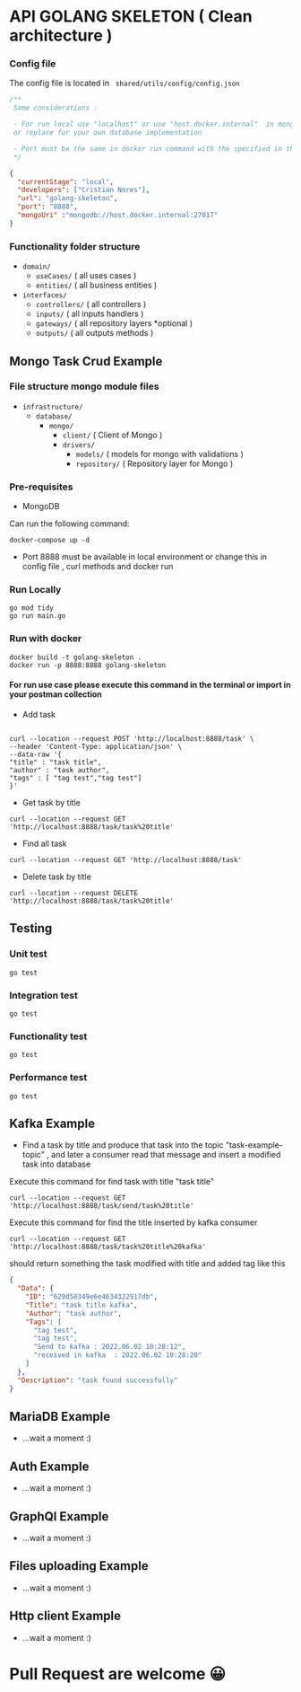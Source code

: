 # API GOLANG SKELETON ( Clean architecture )

### Config file 

The config file is located in ``` shared/utils/config/config.json```

```javascript
/**
 Some considerations :

 - For run local use "localhost" or use "host.docker.internal"  in mongoUri property
 or replace for your own database implementation

 - Port must be the same in docker run command with the specified in this config file
 */
````

````json
{
  "currentStage": "local",
  "developers": ["Cristian Nores"],
  "url": "golang-skeleton",
  "port": "8888",
  "mongoUri" :"mongodb://host.docker.internal:27017"
}
````



### Functionality folder structure

- ```domain/```
  - ```useCases/```  ( all uses cases )
  - ```entities/``` ( all business entities )
- ```interfaces/```
  - ```controllers/``` ( all controllers )
  - ```inputs/``` ( all inputs handlers )
  - ```gateways/```  ( all repository layers *optional )
  - ```outputs/``` ( all outputs methods )


## Mongo Task Crud Example 
### File structure mongo module files

- ```infrastructure/``` 
  - ```database/``` 
    - ```mongo/``` 
      - ```client/```   ( Client of Mongo )
      - ```drivers/```
        - ```models/```     ( models for mongo with validations )
        - ```repository/``` ( Repository layer for Mongo )

### Pre-requisites

- MongoDB  

Can run the following command: 

```shell
docker-compose up -d
```

- Port 8888 must be available in local environment or change this in config file , curl methods and docker run 

### Run Locally

```shell
go mod tidy
go run main.go
```

### Run with docker

```shell
docker build -t golang-skeleton . 
docker run -p 8888:8888 golang-skeleton 
```

#### For run use case please execute this command  in the terminal or import in your postman collection

- Add task
``` shell
 
curl --location --request POST 'http://localhost:8888/task' \
--header 'Content-Type: application/json' \
--data-raw '{
"title" : "task title",
"author" : "task author",
"tags" : [ "tag test","tag test"]
}' 
```
- Get task by title

```shell
curl --location --request GET 'http://localhost:8888/task/task%20title'
```
- Find all task

```shell
curl --location --request GET 'http://localhost:8888/task'
```

- Delete task by title
```shell
curl --location --request DELETE 'http://localhost:8888/task/task%20title'
```

## Testing
### Unit test
````shell
go test
````
### Integration test
````shell
go test
````

### Functionality test
````shell
go test
````

### Performance test
````shell
go test
````

## Kafka Example
- Find a task by title and produce that task into the topic "task-example-topic" ,
and later a consumer read that message and insert a modified task into database 

Execute this command for find task with title "task title" 

```shell
curl --location --request GET 'http://localhost:8888/task/send/task%20title'
```

Execute this command for find the title inserted by kafka consumer 

```shell
curl --location --request GET 'http://localhost:8888/task/task%20title%20kafka'
```

should return something the task modified with title and added tag like this

````json
{
  "Data": {
    "ID": "629d58349e6e4634322917db",
    "Title": "task title kafka",
    "Author": "task author",
    "Tags": [
      "tag test",
      "tag test",
      "Send to kafka : 2022.06.02 10:28:12",
      "received in kafka  : 2022.06.02 10:28:20"
    ]
  },
  "Description": "task found successfully"
}
````

## MariaDB Example
- ...wait a moment :)

## Auth Example
- ...wait a moment :)

## GraphQl Example
- ...wait a moment :)

## Files uploading Example
- ...wait a moment :)

## Http client Example
- ...wait a moment :)



# Pull Request are welcome  :grinning: